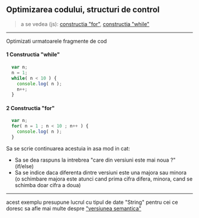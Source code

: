 ## Optimizarea codului, structuri de control
> a se vedea (js):
[constructia "for"](https://www.w3schools.com/js/js_for.asp),
[constructia "while"](https://www.w3schools.com/js/js_while.asp)
---
Optimizati urmatoarele fragmente de cod
#### 1 Constructia "while"  
```javascript
  var n;
  n = 1;
  while( n < 10 ) {
    console.log( n );
    n++;
  }
```
#### 2 Constructia "for"  
```javascript
  var n;
  for( n = 1 ; n < 10 ; n++ ) {
    console.log( n );
  }
```
Sa se scrie continuarea acestuia in asa mod in cat:
  * Sa se dea raspuns la intrebrea "care din versiuni este mai noua ?" (if/else)
  * Sa se indice daca diferenta dintre versiuni este una majora sau minora (o schimbare majora este atunci cand prima cifra difera, minora, cand se schimba doar cifra a doua)
---
acest exemplu presupune lucrul cu tipul de date "String"
pentru cei ce doresc sa afle mai multe despre ["versiunea semantica"](http://semver.org/)
